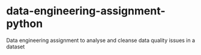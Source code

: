 # data-engineering-assignment-python
Data engineering assignment to analyse and cleanse data quality issues in a dataset
